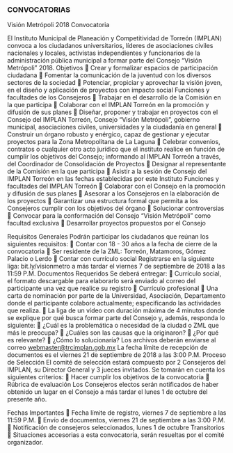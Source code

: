 
### CONVOCATORIAS

Visión Metrópoli 2018
Convocatoria

El Instituto Municipal de Planeación y Competitividad de Torreón (IMPLAN) convoca a los
ciudadanos universitarios, líderes de asociaciones civiles nacionales y locales, activistas
independientes y funcionarios de la administración pública municipal a formar parte del Consejo
“Visión Metrópoli” 2018.
Objetivos
 Crear y formalizar espacios de participación ciudadana
 Fomentar la comunicación de la juventud con los diversos sectores de la sociedad
 Potenciar, propiciar y aprovechar la visión joven, en el diseño y aplicación de proyectos
con impacto social
Funciones y facultades de los Consejeros
 Trabajar en el desarrollo de la Comisión en la que participa
 Colaborar con el IMPLAN Torreón en la promoción y difusión de sus planes
 Diseñar, proponer y trabajar en proyectos con el Consejo del IMPLAN Torreón, Consejo
“Visión Metrópoli”, gobierno municipal, asociaciones civiles, universidades y la ciudadanía
en general
 Construir un órgano robusto y enérgico, capaz de gestionar y ejecutar proyectos para la
Zona Metropolitana de La Laguna
 Celebrar convenios, contratos o cualquier otro acto jurídico que el instituto realice en
función de cumplir los objetivos del Consejo; informando al IMPLAN Torreón a través, del
Coordinador de Consolidación de Proyectos
 Designar al representante de la Comisión en la que participa
 Asistir a la sesión de Consejo del IMPLAN Torreón en las fechas establecidas por este
Instituto
Funciones y facultades del IMPLAN Torreón
 Colaborar con el Consejo en la promoción y difusión de sus planes
 Asesorar a los Consejeros en la elaboración de los proyectos
 Garantizar una estructura formal que permita a los Consejeros cumplir con los objetivos
del órgano
 Solucionar controversias
 Convocar para la conformación del Consejo “Visión Metrópoli” como facultad exclusiva
 Desarrollar proyectos propuestos por el Consejo

Requisitos Generales
Podrán participar los ciudadanos que reúnan los siguientes requisitos:
 Contar con 18 - 30 años a la fecha de cierre de la convocatoria
 Ser residente de la ZML: Torreón, Matamoros, Gómez Palacio o Lerdo
 Contar con currículo social
Registrarse en la siguiente liga: bit.ly/visionmetro a más tardar el viernes 7 de septiembre de 2018
a las 11:59 P.M.
Documentos Requeridos
Se deberá entregar:
 Currículo social, el formato descargable para elaborarlo será enviado al correo del
participante una vez que realice su registro
 Currículo profesional
 Una carta de nominación por parte de la Universidad, Asociación, Departamento donde el
participante colabore actualmente; especificando las actividades que realiza.
 La liga de un vídeo con duración máxima de 4 minutos donde se explique por qué busca
formar parte del Consejo y, además, responda lo siguiente:
 ¿Cuál es la problemática o necesidad de la ciudad o ZML que más le preocupa?
 ¿Cuáles son las causas que la originaron?
 ¿Por qué es relevante?
 ¿Cómo lo solucionaría?
Los archivos deberán enviarse al correo webmaster@trcimplan.gob.mx
La fecha límite de recepción de documentos es el viernes 21 de septiembre de 2018 a las 3:00 P.M.
Proceso de Selección
El comité de selección estará compuesto por 2 Consejeros del IMPLAN, su Director General y 3
jueces invitados. Se tomarán en cuenta los siguientes criterios:
 Hacer cumplir los objetivos de la convocatoria
 Rúbrica de evaluación
Los Consejeros electos serán notificados de haber obtenido un lugar en el Consejo a más tardar el
lunes 1 de octubre del presente año.

Fechas Importantes
 Fecha límite de registro, viernes 7 de septiembre a las 11:59 P.M.
 Envío de documentos, viernes 21 de septiembre a las 3:00 P.M.
 Notificación de consejeros seleccionados, lunes 1 de octubre
Transitorios
 Situaciones accesorias a esta convocatoria, serán resueltas por el comité organizador.
